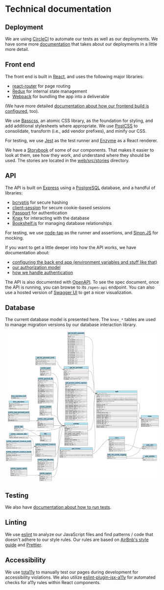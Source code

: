 # Technical documentation

## Deployment

We are using [CircleCI](https://circleci.com/gh/18F/workflows/cms-hitech-apd) to
automate our tests as well as our deployments. We have some more
[documentation](deployment.md) that takes about our deployments in a little more
detail.

## Front end

The front end is built in [React](https://reactjs.org/), and uses the following
major libraries:

- [react-router](https://www.npmjs.com/package/react-router) for page routing
- [Redux](https://redux.js.org/) for internal state management
- [Webpack](https://webpack.js.org/) for bundling the app into a deliverable

(We have more detailed
[documentation about how our frontend build is configured](frontend-build.md),
too).

We use [Basscss](http://basscss.com/), an atomic CSS library, as the foundation
for styling, and add additional stylesheets where appropriate. We use
[PostCSS](https://github.com/postcss/postcss) to consolidate, transform (i.e.,
add vendor prefixes), and minify our CSS.

For testing, we use [Jest](https://facebook.github.io/jest/) as the test runner
and [Enzyme](http://airbnb.io/enzyme/) as a React renderer.

We have a [Storybook](https://github.com/storybooks/storybook) of some of our
components. That makes it easier to look at them, see how they work, and
understand where they should be used. The stories are located in the
[web/src/stories](https://github.com/18F/cms-hitech-apd/tree/master/web/src/stories)
directory.

## API

The API is built on [Express](https://expressjs.com/) using a
[PostgreSQL](https://www.postgresql.org/) database, and a handful of libraries:

- [bcryptjs](https://www.npmjs.com/package/bcryptjs) for secure hashing
- [client-session](https://www.npmjs.com/package/client-sessions) for secure
  cookie-based sessions
- [Passport](http://www.passportjs.org/) for authentication
- [Knex](http://knexjs.org/) for interacting with the database
- [Bookshelf.js](http://bookshelfjs.org) for managing database relationships

For testing, we use [node-tap](http://www.node-tap.org/) as the runner and
assertions, and [Sinon.JS](sinonjs.org) for mocking.

If you want to get a little deeper into how the API works, we have documentation
about:

- [configuring the back end app (environment variables and stuff like that)](api-configuration.md)
- [our authorization model](api-authorization.md)
- [how we handle authentication](api-authentication.md)

The API is also documented with [OpenAPI](https://www.openapis.org/). To see the
spec document, once the API is running, you can browse to its `/open-api`
endpoint. You can also use a hosted version of
[Swagger UI](http://petstore.swagger.io/) to get a nicer visualization.

## Database

The current database model is presented here. The `knex_*` tables are used to manage migration versions by our database interaction library.

![database model diagram](./database-diagram.png)

## Testing

We also have [documentation about how to run tests](testing.md).

## Linting

We use [eslint](https://eslint.org/) to analyze our JavaScript files and find
patterns / code that doesn't adhere to our style rules. Our rules are based on
[AirBnb's style guide](https://github.com/airbnb/javascript) and
[Prettier](https://github.com/prettier/prettier).

## Accessibility

We use [tota11y](http://khan.github.io/tota11y/) to manually test our pages
during development for accessibility violations. We also utilize
[eslint-plugin-jsx-a11y](https://github.com/evcohen/eslint-plugin-jsx-a11y) for
automated checks for a11y rules within React components.
